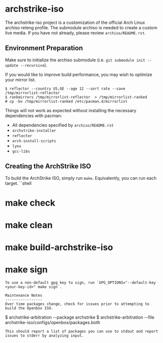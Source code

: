 archstrike-iso
===============
The archstrike-iso project is a customization of the official Arch Linux archiso releng profile. The submodule archiso is needed to create a custom live media. If you have not already, please review `archiso/README.rst`.   

Environment Preparation
-----------------------
Make sure to initialize the archiso submodule (i.e. `git submodule init --update --recursive`).

If you would like to improve build performance, you may wish to optimize your mirror list.
```
$ reflector --country US,GE --age 12 --sort rate --save /tmp/mirrorlist-reflector
$ rankmirrors /tmp/mirrorlist-reflector  > /tmp/mirrorlist-ranked
# cp -bv /tmp/mirrorlist-ranked /etc/pacman.d/mirrorlist
```

Things will not work as expected without installing the necessary dependencies with pacman:
 * All dependencies specified by `archiso/README.rst`
 * `archstrike-installer`
 * `reflector`
 * `arch-install-scripts`
 * `lynx`
 * `gcc-libs`


Creating the ArchStrike ISO
---------------------------
To build the ArchStrike ISO, simply run `make`. Equivalently, you can run each target.
``shell
# make check
# make clean
# make build-archstrike-iso
# make sign
```
To use a non-default gpg key to sign, run `GPG_OPTIONS="--default-key <your-key-id>" make sign`.

Maintenance Notes
-----------------
Over time packages change, check for issues prior to attempting to build the Openbox ISO.
```
$ archstrike-arbitration --package archstrike
$ archstrike-arbitration --file archstrike-iso/configs/openbox/packages.both
```
This should report a list of packages you can use to stdout and report issues to stderr by analyzing input.
